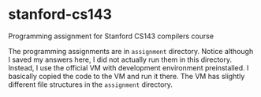 # stanford-cs143
Programming assignment for Stanford CS143 compilers course

The programming assignments are in `assignment` directory. Notice although I saved my answers here, I did not actually run them in this directory. Instead, I use the official VM with development environment preinstalled. I basically copied the code to the VM and run it there. The VM has slightly different file structures in the `assignment` directory.
